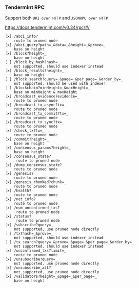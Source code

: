 ### Tendermint RPC

Support both `URI over HTTP` and `JSONRPC over HTTP`

https://docs.tendermint.com/v0.34/rpc/#/


    [x] /abci_info?
        route to pruned node
    [x] /abci_query?path=_&data=_&height=_&prove=_
        base on height
    [x] /block?height=_
        base on height
    [ ] /block_by_hash?hash=_
        not supported, should use indexer instead
    [x] /block_results?height=_
        base on height
    [ ] /block_search?query=_&page=_&per_page=_&order_by=_
        not supported, should be used with indexer
    [ ] /blockchain?minHeight=_&maxHeight=_
        base on minHeight & maxHeight
    [x] /broadcast_evidence?evidence=_
        route to pruned node
    [x] /broadcast_tx_async?tx=_
        route to pruned node
    [x] /broadcast_tx_commit?tx=_
        route to pruned node
    [x] /broadcast_tx_sync?tx=_
        route to pruned node
    [x] /check_tx?tx=_
        route to pruned node
    [x] /commit?height=_
        base on height
    [x] /consensus_params?height=_
        base on height
    [x] /consensus_state?
         route to pruned node
    [x] /dump_consensus_state?
        route to pruned node
    [x] /genesis?
        route to pruned node
    [x] /genesis_chunked?chunk=_
        route to pruned node
    [x] /health?
        route to pruned node
    [x] /net_info?
        route to pruned node
    [x] /num_unconfirmed_txs?
         route to pruned node
    [x] /status?
         route to pruned node
    [x] /subscribe?query=_
        not supported, use pruned node directly
    [ ] /tx?hash=_&prove=_
        not supported, should use indexer instead
    [ ] /tx_search?query=_&prove=_&page=_&per_page=_&order_by=_
        not supported, should use indexer instead
    [x] /unconfirmed_txs?limit=_
        route to pruned node
    [x] /unsubscribe?query=_
        not supported, use pruned node directly
    [x] /unsubscribe_all?
        not supported, use pruned node directly
    [x] /validators?height=_&page=_&per_page=_
        base on height


